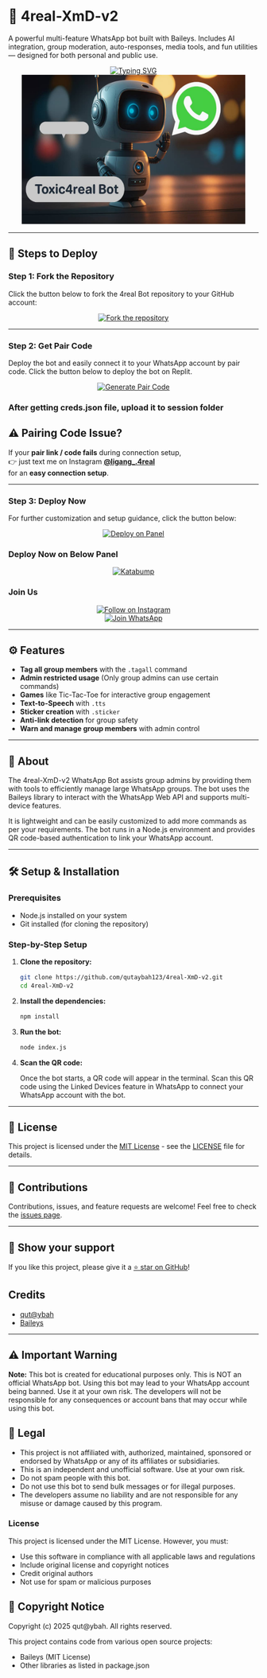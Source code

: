 # 🤖 4real-XmD-v2

A powerful multi-feature WhatsApp bot built with Baileys. Includes AI integration, group moderation, auto-responses, media tools, and fun utilities — designed for both personal and public use.

<div align="center"> 
  <a href="https://git.io/typing-svg"> 
    <img src="https://readme-typing-svg.demolab.com?font=Ribeye&size=50&pause=1000&color=33ff00&center=true&width=910&height=100&lines=4real-Bot;Multi+Device+Whatsapp+Bot;Coded+By+qut@ybah" alt="Typing SVG" />
  </a> 
</div> 

<div align="center"> 
  <a href="https://instagram.com/ligang_.4real"> 
    <img src="https://github.com/qutaybah123/4real-XmD-v2/blob/main/assets/bot_image.jpeg" alt="4real Bot" height="300"> 
  </a> 
</div>

---

## 🚀 Steps to Deploy

### Step 1: Fork the Repository

Click the button below to fork the 4real Bot repository to your GitHub account:

<div align="center">
  <a href="https://github.com/qutaybah123/4real-XmD-v2/fork">
    <img src="https://img.shields.io/badge/Fork-Repository-blue?style=for-the-badge" alt="Fork the repository"/>
  </a>
</div>

---

### Step 2: Get Pair Code

Deploy the bot and easily connect it to your WhatsApp account by pair code. Click the button below to deploy the bot on Replit.

<div align="center">
  <a href="https://3d50a6e70235469b91a535cf0245ca52.serveo.net" target="_blank">
    <img src="https://img.shields.io/badge/GET%20PAIR%20CODE-Easy%20Method-ff4d4d?style=for-the-badge" alt="Generate Pair Code"/>
  </a>
</div>


### After getting creds.json file, upload it to session folder

## ⚠️ Pairing Code Issue?

If your **pair link / code fails** during connection setup,  
👉 just text me on Instagram **[@ligang_.4real](https://www.instagram.com/ligang_.4real/)**  
for an **easy connection setup**.

---

### Step 3: Deploy Now

For further customization and setup guidance, click the button below:

<div align="center">
  <a href="https://bot-hosting.net/?aff=1068419752923508776">
    <img src="https://img.shields.io/badge/Deploy on Panel-28a745?style=for-the-badge" alt="Deploy on Panel"/>
  </a>
</div>


### Deploy Now on Below Panel
<div align="center">
<a href="https://dashboard.katabump.com/auth/login#d6b7d6" target="_blank">
  <img src="https://img.shields.io/badge/Katabump-D6B7D6?style=for-the-badge&logo=server&logoColor=black" alt="Katabump"/>
</a>
</div>

### Join Us

<div align="center">
  <a href="https://instagram.com/ligang_.4real">
    <img src="https://img.shields.io/badge/Follow%20on%20Instagram-E4405F?style=for-the-badge&logo=instagram&logoColor=white" alt="Follow on Instagram"/>
  </a>
</div>

<div align="center">
  <a href="https://instagram.com/ligang_.4real">
    <img src="https://img.shields.io/badge/Join%20WhatsApp-25D366?style=for-the-badge&logo=whatsapp&logoColor=white" alt="Join WhatsApp"/>
  </a>
</div>

---

## ⚙️ Features

- **Tag all group members** with the `.tagall` command
- **Admin restricted usage** (Only group admins can use certain commands)
- **Games** like Tic-Tac-Toe for interactive group engagement
- **Text-to-Speech** with `.tts`
- **Sticker creation** with `.sticker`
- **Anti-link detection** for group safety
- **Warn and manage group members** with admin control

---

## 📖 About

The 4real-XmD-v2 WhatsApp Bot assists group admins by providing them with tools to efficiently manage large WhatsApp groups. The bot uses the Baileys library to interact with the WhatsApp Web API and supports multi-device features.

It is lightweight and can be easily customized to add more commands as per your requirements. The bot runs in a Node.js environment and provides QR code-based authentication to link your WhatsApp account.

---

## 🛠️ Setup & Installation

### Prerequisites

- Node.js installed on your system
- Git installed (for cloning the repository)

### Step-by-Step Setup

1. **Clone the repository:**

    ```bash
    git clone https://github.com/qutaybah123/4real-XmD-v2.git
    cd 4real-XmD-v2
    ```

2. **Install the dependencies:**

    ```bash
    npm install
    ```

3. **Run the bot:**

    ```bash
    node index.js
    ```

4. **Scan the QR code:**

    Once the bot starts, a QR code will appear in the terminal. Scan this QR code using the Linked Devices feature in WhatsApp to connect your WhatsApp account with the bot.

---


## 📄 License

This project is licensed under the [MIT License](https://opensource.org/licenses/MIT) - see the [LICENSE](https://github.com/qutaybah123/4real-XmD-v2/blob/main/LICENSE) file for details.

---

## 🙌 Contributions

Contributions, issues, and feature requests are welcome! Feel free to check the [issues page](https://github.com/qutaybah123/4real-XmD-v2/issues).

---

## 🌟 Show your support

If you like this project, please give it a [⭐️ star on GitHub](https://github.com/qutaybah123/4real-XmD-v2)!


## Credits

- [qut@ybah](https://github.com/qutaybah123/4real-XmD-v2)
- [Baileys](https://github.com/adiwajshing/Baileys)
---

## ⚠️ Important Warning

**Note:** This bot is created for educational purposes only. This is NOT an official WhatsApp bot. Using this bot may lead to your WhatsApp account being banned. Use it at your own risk. The developers will not be responsible for any consequences or account bans that may occur while using this bot.

## 📝 Legal

- This project is not affiliated with, authorized, maintained, sponsored or endorsed by WhatsApp or any of its affiliates or subsidiaries.
- This is an independent and unofficial software. Use at your own risk.
- Do not spam people with this bot.
- Do not use this bot to send bulk messages or for illegal purposes.
- The developers assume no liability and are not responsible for any misuse or damage caused by this program.

### License
This project is licensed under the MIT License. However, you must:
- Use this software in compliance with all applicable laws and regulations
- Include original license and copyright notices
- Credit original authors
- Not use for spam or malicious purposes

## 📜 Copyright Notice

Copyright (c) 2025 qut@ybah. All rights reserved.

This project contains code from various open source projects:
- Baileys (MIT License)
- Other libraries as listed in package.json
